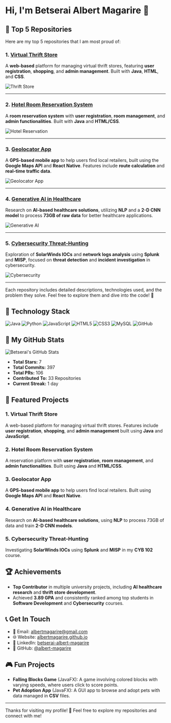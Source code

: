 # Hi, I'm Betserai Albert Magarire 👋
## 🚀 Top 5 Repositories

Here are my top 5 repositories that I am most proud of:

### 1. **[Virtual Thrift Store](https://github.com/albert-magarire/virtual-thrift-store)**
A **web-based** platform for managing virtual thrift stores, featuring **user registration**, **shopping**, and **admin management**. Built with **Java**, **HTML**, and **CSS**.

![Thrift Store](https://github-readme-stats.vercel.app/api/pin/?username=albert-magarire&repo=virtual-thrift-store&theme=radical)

---

### 2. **[Hotel Room Reservation System](https://github.com/albert-magarire/hotel-room-reservation)**
A **room reservation system** with **user registration**, **room management**, and **admin functionalities**. Built with **Java** and **HTML/CSS**.

![Hotel Reservation](https://github-readme-stats.vercel.app/api/pin/?username=albert-magarire&repo=hotel-room-reservation&theme=radical)

---

### 3. **[Geolocator App](https://github.com/albert-magarire/geolocator-app)**
A **GPS-based mobile app** to help users find local retailers, built using the **Google Maps API** and **React Native**. Features include **route calculation** and **real-time traffic data**.

![Geolocator App](https://github-readme-stats.vercel.app/api/pin/?username=albert-magarire&repo=geolocator-app&theme=radical)

---

### 4. **[Generative AI in Healthcare](https://github.com/albert-magarire/generative-ai-healthcare)**
Research on **AI-based healthcare solutions**, utilizing **NLP** and a **2-D CNN model** to process **73GB of raw data** for better healthcare applications.

![Generative AI](https://github-readme-stats.vercel.app/api/pin/?username=albert-magarire&repo=generative-ai-healthcare&theme=radical)

---

### 5. **[Cybersecurity Threat-Hunting](https://github.com/albert-magarire/cybersecurity-threat-hunting)**
Exploration of **SolarWinds IOCs** and **network logs analysis** using **Splunk** and **MISP**, focused on **threat detection** and **incident investigation** in cybersecurity.

![Cybersecurity](https://github-readme-stats.vercel.app/api/pin/?username=albert-magarire&repo=cybersecurity-threat-hunting&theme=radical)

---

Each repository includes detailed descriptions, technologies used, and the problem they solve. Feel free to explore them and dive into the code! 🎉


## 🚀 Technology Stack

![Java](https://img.shields.io/badge/Java-ED8B00?style=flat&logo=java&logoColor=white) 
![Python](https://img.shields.io/badge/Python-3776AB?style=flat&logo=python&logoColor=white) 
![JavaScript](https://img.shields.io/badge/JavaScript-323330?style=flat&logo=javascript&logoColor=F7DF1E) 
![HTML5](https://img.shields.io/badge/HTML5-E34F26?style=flat&logo=html5&logoColor=white) 
![CSS3](https://img.shields.io/badge/CSS3-1572B6?style=flat&logo=css3&logoColor=white) 
![MySQL](https://img.shields.io/badge/MySQL-4479A1?style=flat&logo=mysql&logoColor=white) 
![GitHub](https://img.shields.io/badge/GitHub-181717?style=flat&logo=github&logoColor=white)

## 🌟 My GitHub Stats

![Betserai's GitHub Stats](https://github-readme-stats.vercel.app/api?username=albert-magarire&show_icons=true&hide_title=true&count_private=true&hide=prs&theme=radical)

- **Total Stars:** 7
- **Total Commits:** 397
- **Total PRs:** 106
- **Contributed To:** 33 Repositories
- **Current Streak:** 1 day

## 📂 Featured Projects

### 1. **Virtual Thrift Store**
A web-based platform for managing virtual thrift stores. Features include **user registration**, **shopping**, and **admin management** built using **Java** and **JavaScript**.

### 2. **Hotel Room Reservation System**
A reservation platform with **user registration**, **room management**, and **admin functionalities**. Built using **Java** and **HTML/CSS**.

### 3. **Geolocator App**
A **GPS-based mobile app** to help users find local retailers. Built using **Google Maps API** and **React Native**.

### 4. **Generative AI in Healthcare**
Research on **AI-based healthcare solutions**, using **NLP** to process 73GB of data and train **2-D CNN models**.

### 5. **Cybersecurity Threat-Hunting**
Investigating **SolarWinds IOCs** using **Splunk** and **MISP** in my **CYB 102** course.

## 🏆 Achievements

- **Top Contributor** in multiple university projects, including **AI healthcare research** and **thrift store development**.
- Achieved **3.89 GPA** and consistently ranked among top students in **Software Development** and **Cybersecurity** courses.

## 📞 Get In Touch

- 📧 Email: [albertmagarire@gmail.com](mailto:albertmagarire@gmail.com)
- 🌐 Website: [albertmagarire.github.io](https://albertmagarire.github.io)
- 🔗 LinkedIn: [betserai-albert-magarire](https://www.linkedin.com/in/betserai-albert-magarire)
- 💬 GitHub: [@albert-magarire](https://github.com/albert-magarire)

## 🎮 Fun Projects

- **Falling Blocks Game** (JavaFX): A game involving colored blocks with varying speeds, where users click to score points.
- **Pet Adoption App** (JavaFX): A GUI app to browse and adopt pets with data managed in **CSV** files.

---

Thanks for visiting my profile! 🌟 Feel free to explore my repositories and connect with me!
